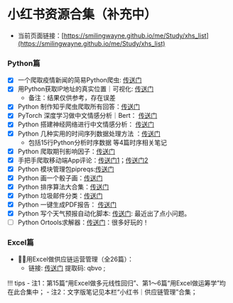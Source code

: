 # 小红书资源合集（补充中）

- 当前页面链接：[https://smilingwayne.github.io/me/Study/xhs_list](https://smilingwayne.github.io/me/Study/xhs_list)


### Python篇

- [x] 一个爬取疫情新闻的简易Python爬虫: [传送门](https://gitee.com/smilingwayne/gui-yang-crawler)
- [x] 用Python获取IP地址的真实位置｜可视化: [传送门](https://gitee.com/smilingwayne/python-data-structure-algorithm/blob/master/Toys/IPLocation/IPLocation.py)
    - 备注：结果仅供参考，存在误差
- [x] Python 制作知乎爬虫爬取所有回答：[传送门](https://gitee.com/smilingwayne/zhihu-crawler)
- [x] PyTorch 深度学习做中文情感分析｜Bert： [传送门](https://github.com/rsanshierli/EasyBert/tree/master/Sentiment)
- [x] Python 搭建神经网络进行中文情感分析： [传送门](https://www.bilibili.com/video/BV1fs411F73q)
- [x] Python 几种实用的时间序列数据处理方法 ：[传送门](https://gitee.com/smilingwayne/timeseries)
    - 包括15行Python分析时序数据 等4篇时序相关笔记
- [x] Python 爬取期刊影响因子：[传送门](https://gitee.com/smilingwayne/ijournal)
- [x] 手把手爬取移动端App评论：[传送门1](https://www.52pojie.cn/thread-1478496-1-1.html)；[传送门2](https://www.52pojie.cn/thread-1468565-1-1.html)
- [x] Python 模块管理包pipreqs:[传送门](./PythonPackages/PIPREQS.md)
- [x] Python 画一个骰子画：[传送门](https://gitee.com/smilingwayne/python-data-structure-algorithm/blob/master/Toys/GenerativeArt/Art9.py)
- [x] Python 排序算法大合集：[传送门](https://gitee.com/smilingwayne/python-data-structure-algorithm/tree/master/Sort)
- [x] Python 垃圾邮件分类：[传送门](https://gitee.com/smilingwayne/mlbag)
- [x] Python 一键生成PDF报告： [传送门](https://gitee.com/smilingwayne/python-data-structure-algorithm/tree/master/Toys/PDFToys/PDFGenerator)
- [x] Python 写个天气预报自动化脚本: [传送门](https://github.com/SmilingWayne/emailbot): 最近出了点小问题。
- [ ] Python Ortools求解器：[传送门](https://github.com/SmilingWayne/ORtoolsTutorials)：很多好玩的！
### Excel篇
- 🌟🌟用Excel做供应链运营管理（全26篇）：
    - 链接: [传送门](https://pan.baidu.com/s/1UPYWF7UXyK_AuYdhsdwU_w) 提取码: qbvo ;

!!! tips
    - 注1：第15篇“用Excel做多元线性回归”、第1～6篇“用Excel做运筹学”均在此合集中；
    - 注2：文字版笔记见本栏“小红书｜供应链管理”合集；
